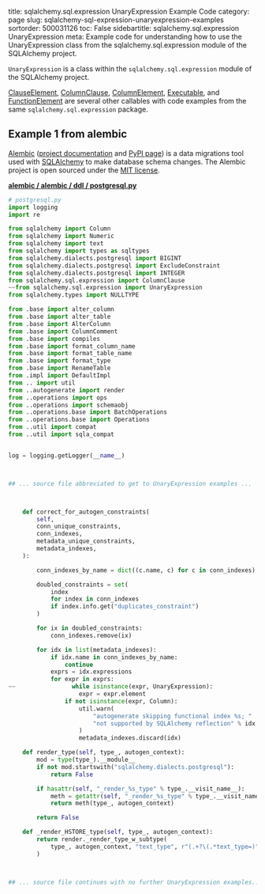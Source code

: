 title: sqlalchemy.sql.expression UnaryExpression Example Code
category: page
slug: sqlalchemy-sql-expression-unaryexpression-examples
sortorder: 500031126
toc: False
sidebartitle: sqlalchemy.sql.expression UnaryExpression
meta: Example code for understanding how to use the UnaryExpression class from the sqlalchemy.sql.expression module of the SQLAlchemy project.


`UnaryExpression` is a class within the `sqlalchemy.sql.expression` module of the SQLAlchemy project.

<a href="/sqlalchemy-sql-expression-clauseelement-examples.html">ClauseElement</a>,
<a href="/sqlalchemy-sql-expression-columnclause-examples.html">ColumnClause</a>,
<a href="/sqlalchemy-sql-expression-columnelement-examples.html">ColumnElement</a>,
<a href="/sqlalchemy-sql-expression-executable-examples.html">Executable</a>,
and <a href="/sqlalchemy-sql-expression-functionelement-examples.html">FunctionElement</a>
are several other callables with code examples from the same `sqlalchemy.sql.expression` package.

## Example 1 from alembic
[Alembic](https://github.com/sqlalchemy/alembic)
([project documentation](https://alembic.sqlalchemy.org/) and
[PyPI page](https://pypi.org/project/alembic/))
is a data migrations tool used with [SQLAlchemy](/sqlalchemy.html) to make
database schema changes. The Alembic project is open sourced under the
[MIT license](https://github.com/sqlalchemy/alembic/blob/master/LICENSE).

[**alembic / alembic / ddl / postgresql.py**](https://github.com/sqlalchemy/alembic/blob/master/alembic/ddl/postgresql.py)

```python
# postgresql.py
import logging
import re

from sqlalchemy import Column
from sqlalchemy import Numeric
from sqlalchemy import text
from sqlalchemy import types as sqltypes
from sqlalchemy.dialects.postgresql import BIGINT
from sqlalchemy.dialects.postgresql import ExcludeConstraint
from sqlalchemy.dialects.postgresql import INTEGER
from sqlalchemy.sql.expression import ColumnClause
~~from sqlalchemy.sql.expression import UnaryExpression
from sqlalchemy.types import NULLTYPE

from .base import alter_column
from .base import alter_table
from .base import AlterColumn
from .base import ColumnComment
from .base import compiles
from .base import format_column_name
from .base import format_table_name
from .base import format_type
from .base import RenameTable
from .impl import DefaultImpl
from .. import util
from ..autogenerate import render
from ..operations import ops
from ..operations import schemaobj
from ..operations.base import BatchOperations
from ..operations.base import Operations
from ..util import compat
from ..util import sqla_compat


log = logging.getLogger(__name__)



## ... source file abbreviated to get to UnaryExpression examples ...



    def correct_for_autogen_constraints(
        self,
        conn_unique_constraints,
        conn_indexes,
        metadata_unique_constraints,
        metadata_indexes,
    ):

        conn_indexes_by_name = dict((c.name, c) for c in conn_indexes)

        doubled_constraints = set(
            index
            for index in conn_indexes
            if index.info.get("duplicates_constraint")
        )

        for ix in doubled_constraints:
            conn_indexes.remove(ix)

        for idx in list(metadata_indexes):
            if idx.name in conn_indexes_by_name:
                continue
            exprs = idx.expressions
            for expr in exprs:
~~                while isinstance(expr, UnaryExpression):
                    expr = expr.element
                if not isinstance(expr, Column):
                    util.warn(
                        "autogenerate skipping functional index %s; "
                        "not supported by SQLAlchemy reflection" % idx.name
                    )
                    metadata_indexes.discard(idx)

    def render_type(self, type_, autogen_context):
        mod = type(type_).__module__
        if not mod.startswith("sqlalchemy.dialects.postgresql"):
            return False

        if hasattr(self, "_render_%s_type" % type_.__visit_name__):
            meth = getattr(self, "_render_%s_type" % type_.__visit_name__)
            return meth(type_, autogen_context)

        return False

    def _render_HSTORE_type(self, type_, autogen_context):
        return render._render_type_w_subtype(
            type_, autogen_context, "text_type", r"(.+?\(.*text_type=)"
        )



## ... source file continues with no further UnaryExpression examples...

```


